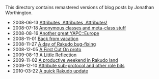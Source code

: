 This directory contains remastered versions of blog posts by Jonathan Worthington.

- 2008-06-13 [Attributes, Attributes, Attributes!](Attributes-Attributes-Attributes.md)
- 2008-07-18 [Anonymous classes and meta-class stuff](Anonymous-classes-and-meta-class-stuff.md)
- 2008-08-16 [Another great YAPC::Europe](Another-great-YAPC-Europe.md)
- 2008-11-01 [Back from vacation](Back-from-vacation.md)
- 2008-11-27 [A day of Rakudo bug-fixing](A-day-of-Rakudo-bug-fixing.md)
- 2008-12-05 [A First Cut On proto](A-First-Cut-On-proto.md)
- 2009-08-13 [A Little Reflection](A-Little-Reflection.md)
- 2009-11-02 [A productive weekend in Rakudo land](A-productive-weekend-in-Rakudo-land.md)
- 2009-12-10 [Attribute sub-protocol and other role bits](Attribute-sub-protocol-and-other-role-bits.md)
- 2010-03-22 [A quick Rakudo update](A-quick-Rakudo-update.md)
